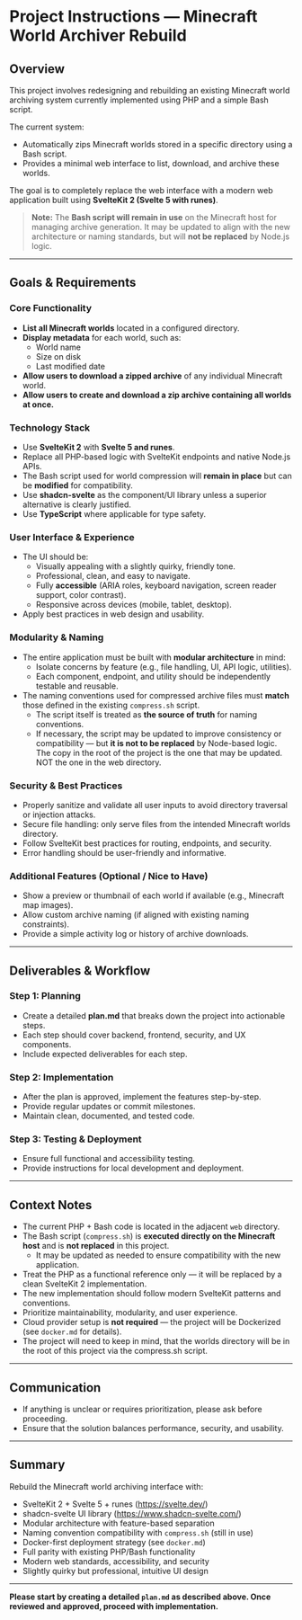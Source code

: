 # Project Instructions — Minecraft World Archiver Rebuild

## Overview

This project involves redesigning and rebuilding an existing Minecraft world archiving system currently implemented using PHP and a simple Bash script.

The current system:
- Automatically zips Minecraft worlds stored in a specific directory using a Bash script.
- Provides a minimal web interface to list, download, and archive these worlds.

The goal is to completely replace the web interface with a modern web application built using **SvelteKit 2 (Svelte 5 with runes)**.

> **Note:** The **Bash script will remain in use** on the Minecraft host for managing archive generation. It may be updated to align with the new architecture or naming standards, but will **not be replaced** by Node.js logic.

---

## Goals & Requirements

### Core Functionality
- **List all Minecraft worlds** located in a configured directory.
- **Display metadata** for each world, such as:
  - World name
  - Size on disk
  - Last modified date
- **Allow users to download a zipped archive** of any individual Minecraft world.
- **Allow users to create and download a zip archive containing all worlds at once.**

### Technology Stack
- Use **SvelteKit 2** with **Svelte 5 and runes**.
- Replace all PHP-based logic with SvelteKit endpoints and native Node.js APIs.
- The Bash script used for world compression will **remain in place** but can be **modified** for compatibility.
- Use **shadcn-svelte** as the component/UI library unless a superior alternative is clearly justified.
- Use **TypeScript** where applicable for type safety.

### User Interface & Experience
- The UI should be:
  - Visually appealing with a slightly quirky, friendly tone.
  - Professional, clean, and easy to navigate.
  - Fully **accessible** (ARIA roles, keyboard navigation, screen reader support, color contrast).
  - Responsive across devices (mobile, tablet, desktop).
- Apply best practices in web design and usability.

### Modularity & Naming
- The entire application must be built with **modular architecture** in mind:
  - Isolate concerns by feature (e.g., file handling, UI, API logic, utilities).
  - Each component, endpoint, and utility should be independently testable and reusable.
- The naming conventions used for compressed archive files must **match** those defined in the existing `compress.sh` script.
  - The script itself is treated as **the source of truth** for naming conventions.
  - If necessary, the script may be updated to improve consistency or compatibility — but **it is not to be replaced** by Node-based logic. The copy in the root of the project is the one that may be updated. NOT the one in the web directory.

### Security & Best Practices
- Properly sanitize and validate all user inputs to avoid directory traversal or injection attacks.
- Secure file handling: only serve files from the intended Minecraft worlds directory.
- Follow SvelteKit best practices for routing, endpoints, and security.
- Error handling should be user-friendly and informative.
    
### Additional Features (Optional / Nice to Have)
- Show a preview or thumbnail of each world if available (e.g., Minecraft map images).
- Allow custom archive naming (if aligned with existing naming constraints).
- Provide a simple activity log or history of archive downloads.


---

## Deliverables & Workflow

### Step 1: Planning
- Create a detailed **plan.md** that breaks down the project into actionable steps.
- Each step should cover backend, frontend, security, and UX components.
- Include expected deliverables for each step.

### Step 2: Implementation
- After the plan is approved, implement the features step-by-step.
- Provide regular updates or commit milestones.
- Maintain clean, documented, and tested code.

### Step 3: Testing & Deployment
- Ensure full functional and accessibility testing.
- Provide instructions for local development and deployment.

---

## Context Notes

- The current PHP + Bash code is located in the adjacent `web` directory.
- The Bash script (`compress.sh`) is **executed directly on the Minecraft host** and is **not replaced** in this project.
  - It may be updated as needed to ensure compatibility with the new application.
- Treat the PHP as a functional reference only — it will be replaced by a clean SvelteKit 2 implementation.
- The new implementation should follow modern SvelteKit patterns and conventions.
- Prioritize maintainability, modularity, and user experience.
- Cloud provider setup is **not required** — the project will be Dockerized (see `docker.md` for details).
- The project will need to keep in mind, that the worlds directory will be in the root of this project via the compress.sh script.


---

## Communication

- If anything is unclear or requires prioritization, please ask before proceeding.
- Ensure that the solution balances performance, security, and usability.

---

## Summary

Rebuild the Minecraft world archiving interface with:

- SvelteKit 2 + Svelte 5 + runes (https://svelte.dev/)
- shadcn-svelte UI library (https://www.shadcn-svelte.com/)
- Modular architecture with feature-based separation
- Naming convention compatibility with `compress.sh` (still in use)
- Docker-first deployment strategy (see `docker.md`)
- Full parity with existing PHP/Bash functionality
- Modern web standards, accessibility, and security
- Slightly quirky but professional, intuitive UI design

---

**Please start by creating a detailed `plan.md` as described above. Once reviewed and approved, proceed with implementation.**
